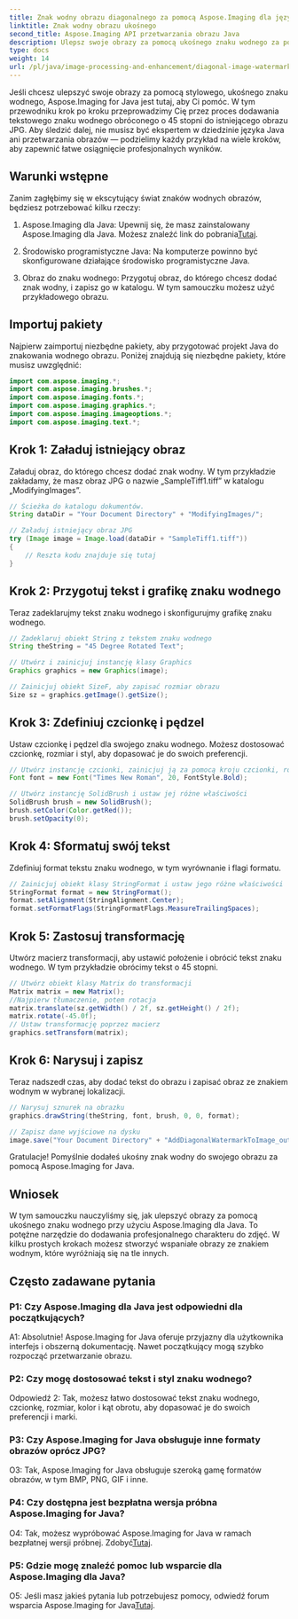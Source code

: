 ```yaml
---
title: Znak wodny obrazu diagonalnego za pomocą Aspose.Imaging dla języka Java
linktitle: Znak wodny obrazu ukośnego
second_title: Aspose.Imaging API przetwarzania obrazu Java
description: Ulepsz swoje obrazy za pomocą ukośnego znaku wodnego za pomocą Aspose.Imaging dla Java. Postępuj zgodnie z tym przewodnikiem krok po kroku i bez wysiłku twórz wspaniałe obrazy ze znakiem wodnym.
type: docs
weight: 14
url: /pl/java/image-processing-and-enhancement/diagonal-image-watermarking/
---
```


Jeśli chcesz ulepszyć swoje obrazy za pomocą stylowego, ukośnego znaku wodnego, Aspose.Imaging for Java jest tutaj, aby Ci pomóc. W tym przewodniku krok po kroku przeprowadzimy Cię przez proces dodawania tekstowego znaku wodnego obróconego o 45 stopni do istniejącego obrazu JPG. Aby śledzić dalej, nie musisz być ekspertem w dziedzinie języka Java ani przetwarzania obrazów — podzielimy każdy przykład na wiele kroków, aby zapewnić łatwe osiągnięcie profesjonalnych wyników.

## Warunki wstępne

Zanim zagłębimy się w ekscytujący świat znaków wodnych obrazów, będziesz potrzebować kilku rzeczy:

1.  Aspose.Imaging dla Java: Upewnij się, że masz zainstalowany Aspose.Imaging dla Java. Możesz znaleźć link do pobrania[Tutaj](https://releases.aspose.com/imaging/java/).

2. Środowisko programistyczne Java: Na komputerze powinno być skonfigurowane działające środowisko programistyczne Java.

3. Obraz do znaku wodnego: Przygotuj obraz, do którego chcesz dodać znak wodny, i zapisz go w katalogu. W tym samouczku możesz użyć przykładowego obrazu.

## Importuj pakiety

Najpierw zaimportuj niezbędne pakiety, aby przygotować projekt Java do znakowania wodnego obrazu. Poniżej znajdują się niezbędne pakiety, które musisz uwzględnić:

```java
import com.aspose.imaging.*;
import com.aspose.imaging.brushes.*;
import com.aspose.imaging.fonts.*;
import com.aspose.imaging.graphics.*;
import com.aspose.imaging.imageoptions.*;
import com.aspose.imaging.text.*;
```

## Krok 1: Załaduj istniejący obraz

Załaduj obraz, do którego chcesz dodać znak wodny. W tym przykładzie zakładamy, że masz obraz JPG o nazwie „SampleTiff1.tiff” w katalogu „ModifyingImages”.

```java
// Ścieżka do katalogu dokumentów.
String dataDir = "Your Document Directory" + "ModifyingImages/";

// Załaduj istniejący obraz JPG
try (Image image = Image.load(dataDir + "SampleTiff1.tiff"))
{
    // Reszta kodu znajduje się tutaj
}
```

## Krok 2: Przygotuj tekst i grafikę znaku wodnego

Teraz zadeklarujmy tekst znaku wodnego i skonfigurujmy grafikę znaku wodnego.

```java
// Zadeklaruj obiekt String z tekstem znaku wodnego
String theString = "45 Degree Rotated Text";

// Utwórz i zainicjuj instancję klasy Graphics
Graphics graphics = new Graphics(image);

// Zainicjuj obiekt SizeF, aby zapisać rozmiar obrazu
Size sz = graphics.getImage().getSize();
```

## Krok 3: Zdefiniuj czcionkę i pędzel

Ustaw czcionkę i pędzel dla swojego znaku wodnego. Możesz dostosować czcionkę, rozmiar i styl, aby dopasować je do swoich preferencji.

```java
// Utwórz instancję czcionki, zainicjuj ją za pomocą kroju czcionki, rozmiaru i stylu
Font font = new Font("Times New Roman", 20, FontStyle.Bold);

// Utwórz instancję SolidBrush i ustaw jej różne właściwości
SolidBrush brush = new SolidBrush();
brush.setColor(Color.getRed());
brush.setOpacity(0);
```

## Krok 4: Sformatuj swój tekst

Zdefiniuj format tekstu znaku wodnego, w tym wyrównanie i flagi formatu.

```java
// Zainicjuj obiekt klasy StringFormat i ustaw jego różne właściwości
StringFormat format = new StringFormat();
format.setAlignment(StringAlignment.Center);
format.setFormatFlags(StringFormatFlags.MeasureTrailingSpaces);
```

## Krok 5: Zastosuj transformację

Utwórz macierz transformacji, aby ustawić położenie i obrócić tekst znaku wodnego. W tym przykładzie obrócimy tekst o 45 stopni.

```java
// Utwórz obiekt klasy Matrix do transformacji
Matrix matrix = new Matrix();
//Najpierw tłumaczenie, potem rotacja
matrix.translate(sz.getWidth() / 2f, sz.getHeight() / 2f);
matrix.rotate(-45.0f);
// Ustaw transformację poprzez macierz
graphics.setTransform(matrix);
```

## Krok 6: Narysuj i zapisz

Teraz nadszedł czas, aby dodać tekst do obrazu i zapisać obraz ze znakiem wodnym w wybranej lokalizacji.

```java
// Narysuj sznurek na obrazku
graphics.drawString(theString, font, brush, 0, 0, format);

// Zapisz dane wyjściowe na dysku
image.save("Your Document Directory" + "AddDiagonalWatermarkToImage_out.jpg");
```

Gratulacje! Pomyślnie dodałeś ukośny znak wodny do swojego obrazu za pomocą Aspose.Imaging for Java.

## Wniosek

W tym samouczku nauczyliśmy się, jak ulepszyć obrazy za pomocą ukośnego znaku wodnego przy użyciu Aspose.Imaging dla Java. To potężne narzędzie do dodawania profesjonalnego charakteru do zdjęć. W kilku prostych krokach możesz stworzyć wspaniałe obrazy ze znakiem wodnym, które wyróżniają się na tle innych.

## Często zadawane pytania

### P1: Czy Aspose.Imaging dla Java jest odpowiedni dla początkujących?

A1: Absolutnie! Aspose.Imaging for Java oferuje przyjazny dla użytkownika interfejs i obszerną dokumentację. Nawet początkujący mogą szybko rozpocząć przetwarzanie obrazu.

### P2: Czy mogę dostosować tekst i styl znaku wodnego?

Odpowiedź 2: Tak, możesz łatwo dostosować tekst znaku wodnego, czcionkę, rozmiar, kolor i kąt obrotu, aby dopasować je do swoich preferencji i marki.

### P3: Czy Aspose.Imaging for Java obsługuje inne formaty obrazów oprócz JPG?

O3: Tak, Aspose.Imaging for Java obsługuje szeroką gamę formatów obrazów, w tym BMP, PNG, GIF i inne.

### P4: Czy dostępna jest bezpłatna wersja próbna Aspose.Imaging for Java?

 O4: Tak, możesz wypróbować Aspose.Imaging for Java w ramach bezpłatnej wersji próbnej. Zdobyć[Tutaj](https://releases.aspose.com/).

### P5: Gdzie mogę znaleźć pomoc lub wsparcie dla Aspose.Imaging dla Java?

 O5: Jeśli masz jakieś pytania lub potrzebujesz pomocy, odwiedź forum wsparcia Aspose.Imaging for Java[Tutaj](https://forum.aspose.com/).